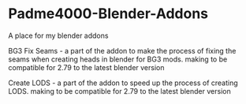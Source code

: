 # Padme4000-Blender-Addons
A place for my blender addons

BG3 Fix Seams - a part of the addon to make the process of fixing the seams when creating heads in blender for BG3 mods. making to be compatible for 2.79 to the latest blender version

Create LODS - a part of the addon to speed up the process of creating LODS. making to be compatible for 2.79 to the latest blender version
